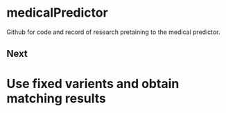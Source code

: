 # medicalPredictor
Github for code and record of research pretaining to the medical predictor.

## Next
# Use fixed varients and obtain matching results
